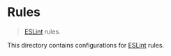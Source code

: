 # Rules

> [ESLint][eslint] rules.

<!-- Section to include introductory text. Make sure to keep an empty line after the intro `section` element and another before the `/section` close. -->

<section class="intro">

This directory contains configurations for [ESLint][eslint] rules.

</section>

<!-- /.intro -->

<!-- Section to include notes. Make sure to keep an empty line after the `section` element and another before the `/section` close. -->

<section class="notes">

</section>

<!-- /.notes -->

<!-- Section for all links. Make sure to keep an empty line after the `section` element and another before the `/section` close. -->

<section class="links">

[eslint]: http://eslint.org/

</section>

<!-- /.links -->

